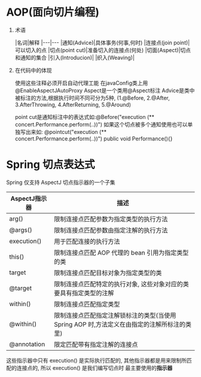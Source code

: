 # AOP(面向切片编程)

1. 术语

   |名词|解释
          |---|---
   |通知(Advice)|具体事务(何事,何时)
   |连接点(join point)|可以切入的点
   |切点(point cut)|准备切入的连接点(何处)
   |切面(Aspect)|切点和通知的集合
   |引入(Introducion)|
   |织入(Weaving)|

2. 在代码中的体现

   使用这些注释必须开启自动代理工能
   在javaConfig类上用 @EnableAspectJAutoProxy
   Aspect是一个类用@Aspect标注
   Advice是类中被标注的方法,根据执行时间不同可分为5种,
   (1.@Before,
   2.@After,
   3.AfterThrowing,
   4.AfterReturning,
   5.@Around)

   point cut是通知标注中的表达式如:@Before("execution (** concert.Performance.perform(..))")
   如果这个切点被多个通知使用也可以单独写出来如:
   @pointcut("execution (** concert.Performance.perform(..))")
   public void Performance(){}

# Spring 切点表达式

Spring 仅支持 AspectJ 切点指示器的一个子集

| AspectJ指示器  | 描述
|-------------|-------------------------------------------------------
| arg()       | 限制连接点匹配参数为指定类型的执行方法
| @args()     | 限制连接点匹配参数由指定注解的执行方法
| execution() | 用于匹配连接的执行方法
| this()      | 限制连接点匹配 AOP 代理的 bean 引用为指定类型的类
| target      | 限制连接点匹配目标对象为指定类型的类
| @target     | 限制连接点匹配特定的执行对象, 这些对象对应的类要具有指定类型的注解
| within()    | 限制连接点匹配指定类型
| @within()   | 限制连接点匹配指定注解锁标注的类型(当使用 Spring AOP 时,方法定义在由指定的注解所标注的类里)
| @annotation | 限定匹配带有指定注解的连接点

这些指示器中只有 execution() 是实际执行匹配的, 其他指示器都是用来限制所匹配的连接点的, 所以 execution() 是我们编写切点时
最主要使用的**指示器**
